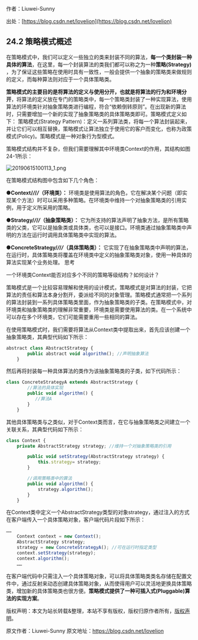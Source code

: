 

  
作者：Liuwei-Sunny

出处：[https://blog.csdn.net/lovelion](https://blog.csdn.net/lovelion)

## 24.2 策略模式概述

在策略模式中，我们可以定义一些独立的类来封装不同的算法，**每一个类封装一种具体的算法**，在这里，每一个封装算法的类我们都可以称之为一种**策略(Strategy)** ，为了保证这些策略在使用时具有一致性，一般会提供一个抽象的策略类来做规则的定义，而每种算法则对应于一个具体策略类。

**策略模式的主要目的是将算法的定义与使用分开，也就是将算法的行为和环境分开**，将算法的定义放在专门的策略类中，每一个策略类封装了一种实现算法，使用算法的环境类针对抽象策略类进行编程，符合“依赖倒转原则”。在出现新的算法时，只需要增加一个新的实现了抽象策略类的具体策略类即可。策略模式定义如下：
策略模式(Strategy Pattern)：定义一系列算法类，将每一个算法封装起来，并让它们可以相互替换，策略模式让算法独立于使用它的客户而变化，也称为政策模式(Policy)。策略模式是一种对象行为型模式。

策略模式结构并不复杂，但我们需要理解其中环境类Context的作用，其结构如图24-1所示：

![20190615100113_1.png](https://gitee.com/hezhiyuan007/java-study/raw/master/images/DesignMode2/30473dd7-e605-4bfc-ac05-a5220e156368.png)

在策略模式结构图中包含如下几个角色：

●**Context/*/*/*/*（环境类）：** 环境类是使用算法的角色，它在解决某个问题（即实现某个方法）时可以采用多种策略。在环境类中维持一个对抽象策略类的引用实例，用于定义所采用的策略。

●**Strategy/*/*/*/*（抽象策略类）：** 它为所支持的算法声明了抽象方法，是所有策略类的父类，它可以是抽象类或具体类，也可以是接口。环境类通过抽象策略类中声明的方法在运行时调用具体策略类中实现的算法。

●**ConcreteStrategy/*/*/*/*（具体策略类）：** 它实现了在抽象策略类中声明的算法，在运行时，具体策略类将覆盖在环境类中定义的抽象策略类对象，使用一种具体的算法实现某个业务处理。
思考

一个环境类Context能否对应多个不同的策略等级结构？如何设计？

策略模式是一个比较容易理解和使用的设计模式，策略模式是对算法的封装，它把算法的责任和算法本身分割开，委派给不同的对象管理。策略模式通常把一个系列的算法封装到一系列具体策略类里面，作为抽象策略类的子类。在策略模式中，对环境类和抽象策略类的理解非常重要，环境类是需要使用算法的类。在一个系统中可以存在多个环境类，它们可能需要重用一些相同的算法。

在使用策略模式时，我们需要将算法从Context类中提取出来，首先应该创建一个抽象策略类，其典型代码如下所示：

```js 
abstract class AbstractStrategy {
        public abstract void algorithm(); //声明抽象算法
    }
```

然后再将封装每一种具体算法的类作为该抽象策略类的子类，如下代码所示：


```js 
class ConcreteStrategyA extends AbstractStrategy {
        //算法的具体实现
        public void algorithm() {
           //算法A
        }
    }
```

其他具体策略类与之类似，对于Context类而言，在它与抽象策略类之间建立一个关联关系，其典型代码如下所示：


```js 
class Context {
    private AbstractStrategy strategy; //维持一个对抽象策略类的引用

        public void setStrategy(AbstractStrategy strategy) {
            this.strategy= strategy;
        }

        //调用策略类中的算法
        public void algorithm() {
            strategy.algorithm();
        }
    }
```

在Context类中定义一个AbstractStrategy类型的对象strategy，通过注入的方式在客户端传入一个具体策略对象，客户端代码片段如下所示：


```js 
……
    Context context = new Context();
    AbstractStrategy strategy;
    strategy = new ConcreteStrategyA(); //可在运行时指定类型
    context.setStrategy(strategy);
    context.algorithm();
    ……
```

在客户端代码中只需注入一个具体策略对象，可以将具体策略类类名存储在配置文件中，通过反射来动态创建具体策略对象，从而使得用户可以灵活地更换具体策略类，增加新的具体策略类也很方便。**策略模式提供了一种可插入式(Pluggable)算法的实现方案**。

版权声明：本文为站长转载&整理，本站不享有版权，版权归原作者所有，[版权声明](https://gitee.com/hezhiyuan007/java-notes/raw/master/disclaimer.md)。




原文作者：Liuwei-Sunny 原文地址：https://blog.csdn.net/lovelion